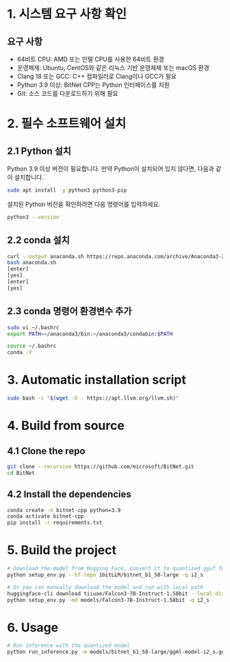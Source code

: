 # 1. 시스템 요구 사항 확인
## 요구 사항
- 64비트 CPU: AMD 또는 인텔 CPU를 사용한 64비트 환경
- 운영체제: Ubuntu, CentOS와 같은 리눅스 기반 운영체제 또는 macOS 환경
- Clang 18 또는 GCC: C++ 컴파일러로 Clang이나 GCC가 필요
- Python 3.9 이상: BitNet CPP는 Python 인터페이스를 지원
- Git: 소스 코드를 다운로드하기 위해 필요

# 2. 필수 소프트웨어 설치
## 2.1 Python 설치
Python 3.9 이상 버전이 필요합니다. 만약 Python이 설치되어 있지 않다면, 다음과 같이 설치합니다.
```bash
sudo apt install -y python3 python3-pip
```
설치된 Python 버전을 확인하려면 다음 명령어를 입력하세요.
```bash
python3 --version
```

## 2.2 conda 설치
```bash
curl --output anaconda.sh https://repo.anaconda.com/archive/Anaconda3-2022.10-Linux-x86_64.sh
bash anaconda.sh
[enter]
[yes]
[enter]
[yes]
```

## 2.3 conda 명령어 환경변수 추가
```bash
sudo vi ~/.bashrc
export PATH=~/anaconda3/bin:~/anaconda3/condabin:$PATH

source ~/.bashrc
conda -V
```

# 3. Automatic installation script
```bash
sudo bash -c "$(wget -O - https://apt.llvm.org/llvm.sh)"
```

# 4. Build from source
## 4.1 Clone the repo
```bash
git clone --recursive https://github.com/microsoft/BitNet.git
cd BitNet
```

## 4.2 Install the dependencies
```bash
conda create -n bitnet-cpp python=3.9
conda activate bitnet-cpp
pip install -r requirements.txt
```

# 5. Build the project
```bash
# Download the model from Hugging Face, convert it to quantized gguf format, and build the project
python setup_env.py --hf-repo 1bitLLM/bitnet_b1_58-large -q i2_s

# Or you can manually download the model and run with local path
huggingface-cli download tiiuae/Falcon3-7B-Instruct-1.58bit --local-dir models/Falcon3-7B-Instruct-1.58bit
python setup_env.py -md models/Falcon3-7B-Instruct-1.58bit -q i2_s
```

# 6. Usage
```bash
# Run inference with the quantized model
python run_inference.py -m models/bitnet_b1_58-large/ggml-model-i2_s.gguf -p "You are a helpful assistant" -cnv
```






